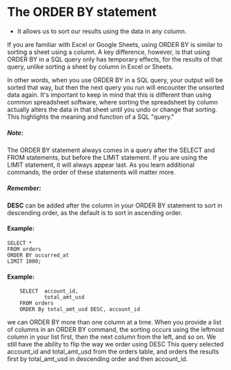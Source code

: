 # The ORDER BY statement 
- It allows us to sort our results using the data in any column. 

If you are familiar with Excel or Google Sheets, using ORDER BY is similar to sorting a sheet using a column. A key difference, however, is that using ORDER BY in a SQL query only has temporary effects, for the results of that query, unlike sorting a sheet by column in Excel or Sheets.

In other words, when you use ORDER BY in a SQL query, your output will be sorted that way, but then the next query you run will encounter the unsorted data again. It's important to keep in mind that this is different than using common spreadsheet software, where sorting the spreadsheet by column actually alters the data in that sheet until you undo or change that sorting. This highlights the meaning and function of a SQL "query."
##### Note:
The ORDER BY statement always comes in a query after the SELECT and FROM statements, but before the LIMIT statement. If you are using the LIMIT statement, it will always appear last. As you learn additional commands, the order of these statements will matter more.

##### Remember:
**DESC** can be added after the column in your ORDER BY statement to sort in descending order, as the default is to sort in ascending order.

#### Example:
    SELECT *
    FROM orders
    ORDER BY occurred_at
    LIMIT 1000;


#### Example:
        SELECT  account_id,
                total_amt_usd
        FROM orders
        ORDER By total_amt_usd DESC, account_id

we can ORDER BY more than one column at a time. When you provide a list of columns in an ORDER BY command, the sorting occurs using the leftmost column in your list first, then the next column from the left, and so on. We still have the ability to flip the way we order using DESC
This query selected account_id and total_amt_usd from the orders table, and orders the results first by total_amt_usd in descending order and then account_id.
